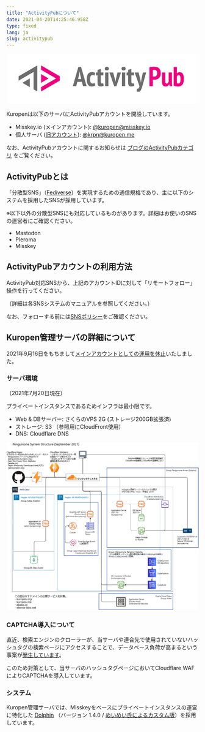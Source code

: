```yaml
---
title: "ActivityPubについて"
date: 2021-04-20T14:25:46.958Z
type: fixed
lang: ja
slug: activitypub
---
```

![ActivityPub-logo.png](./Activity_Pub_logo.png)

Kuropenは以下のサーバにActivityPubアカウントを開設しています。

- Misskey.io (メインアカウント): [@kuropen@misskey.io](https://misskey.io/@kuropen)
- 個人サーバ ([旧アカウント](/posts/20210916-notice-regarding-dolphin)): [@krpn@kuropen.me](https://kuropen.me/@krpn)

なお、ActivityPubアカウントに関するお知らせは [ブログのActivityPubカテゴリ](/tags/activitypub) をご覧ください。

## ActivityPubとは
「分散型SNS」（[Fediverse](https://dic.nicovideo.jp/a/fediverse)）を実現するための通信規格であり、主に以下のシステムを採用したSNSが採用しています。

※以下以外の分散型SNSにも対応しているものがあります。詳細はお使いのSNSの運営者にご確認ください。

- Mastodon
- Pleroma
- Misskey

## ActivityPubアカウントの利用方法
ActivityPub対応SNSから、上記のアカウントIDに対して「リモートフォロー」操作を行ってください。

（詳細は各SNSシステムのマニュアルを参照してください。）

なお、フォローする前には[SNSポリシー](/social)をご確認ください。

## Kuropen管理サーバの詳細について
2021年9月16日をもちまして[メインアカウントとしての運用を休止](/posts/20210916-notice-regarding-dolphin)いたしました。

### サーバ環境
（2021年7月20日現在）

プライベートインスタンスであるためインフラは最小限です。

- Web & DBサーバー: さくらのVPS 2G (ストレージ200GB拡張済)
- ストレージ: S3 （参照用にCloudFront使用）
- DNS: Cloudflare DNS

![システム構成図(Dolphin以外も含む)](../system_structure_202109.png)

### CAPTCHA導入について
直近、検索エンジンのクローラーが、当サーバや連合先で使用されていないハッシュタグの検索ページにアクセスすることで、データベース負荷が高まるという事案が[発生しています](/posts/20210613-investigation-dolphin-load)。

このため対策として、当サーバのハッシュタグページにおいてCloudflare WAFによりCAPTCHAを導入しています。

### システム
Kuropen管理サーバでは、Misskeyをベースにプライベートインスタンスの運営に特化した [Dolphin](https://github.com/syuilo/dolphin) （バージョン 1.4.0 / [めいめい氏によるカスタム版](https://github.com/mei23/dolphin)）を採用しています。
